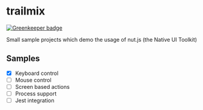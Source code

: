 # trailmix

[![Greenkeeper badge](https://badges.greenkeeper.io/nut-tree/trailmix.svg)](https://greenkeeper.io/)

Small sample projects which demo the usage of nut.js (the Native UI Toolkit)

## Samples
- [x] Keyboard control
- [ ] Mouse control
- [ ] Screen based actions
- [ ] Process support
- [ ] Jest integration

